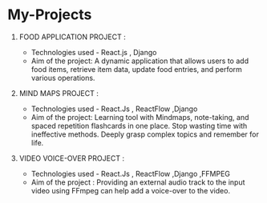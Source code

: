 # My-Projects
1) FOOD APPLICATION PROJECT :
    * Technologies used - React.js , Django
    * Aim of the project:
        A dynamic application that allows users to add food items, retrieve item data, update food entries, and perform various operations.

2) MIND MAPS PROJECT :
    * Technologies used - React.Js , ReactFlow ,Django
    * Aim of the project:
        Learning tool with Mindmaps, note-taking, and spaced repetition flashcards in one place.
        Stop wasting time with ineffective methods. Deeply grasp complex topics and remember for life.

3) VIDEO VOICE-OVER PROJECT :
    * Technologies used - React.Js , ReactFlow ,Django ,FFMPEG
    * Aim of the project :
        Providing an external audio track to the input video using FFmpeg can help add a voice-over to the video.